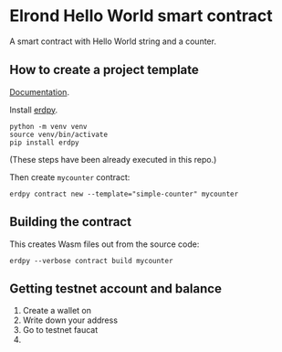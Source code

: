 # Elrond Hello World smart contract

A smart contract with Hello World string and a counter.

## How to create a project template

[Documentation](https://docs.elrond.com/developers/tutorials/counter/).

Install [erdpy](https://github.com/ElrondNetwork/elrond-sdk-erdpy).

```shell
python -m venv venv
source venv/bin/activate
pip install erdpy
```

(These steps have been already executed in this repo.)

Then create `mycounter` contract:

```shell
erdpy contract new --template="simple-counter" mycounter
```

## Building the contract

This creates Wasm files out from the source code:

```shell
erdpy --verbose contract build mycounter
```

## Getting testnet account and balance

1. Create a wallet on
2. Write down your address
3. Go to testnet faucat 
4. 


